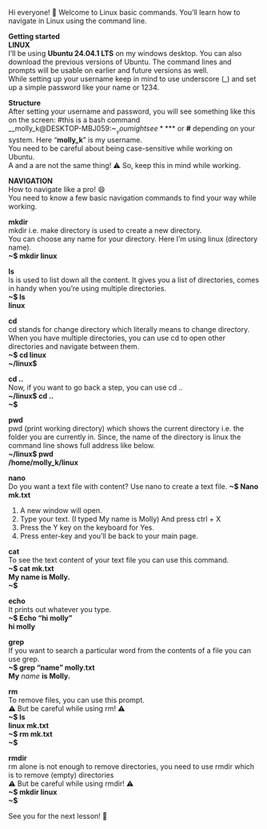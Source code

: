 Hi everyone! 👋
Welcome to Linux basic commands. You’ll learn how to navigate in Linux using the command line. 

**Getting started  
LINUX**   
I’ll be using **Ubuntu 24.04.1 LTS** on my windows desktop. You can also download the previous versions of Ubuntu. The command lines and prompts will be usable on earlier and future versions as well.  
While setting up your username keep in mind to use underscore (_) and set up a simple password like your name or 1234. 

**Structure**   
After setting your username and password, you will see something like this on the screen:
#this is a bash command   
__molly_k@DESKTOP-MBJ059:~$__    
You might see **$** or **#** depending on your system. Here “__molly_k__” is my username.   
You need to be careful about being case-sensitive while working on Ubuntu.   
A and a are not the same thing! ⚠️ So, keep this in mind while working. 

**NAVIGATION**  
How to navigate like a pro! 😄  
You need to know a few basic navigation commands to find your way while working. 

**mkdir**     
mkdir i.e. make directory is used to create a new directory.  
You can choose any name for your directory. Here I’m using linux (directory name).   
**~$ mkdir linux**

**ls**     
ls is used to list down all the content. It gives you a list of directories, comes in handy when you’re using multiple directories.  
**~$ ls**  
**linux**

**cd**     
cd stands for change directory which literally means to change directory. When you have multiple directories, you can use cd to open other directories and navigate between them.   
**~$ cd linux  
~/linux$** 

**cd ..**    
Now, if you want to go back a step, you can use cd ..   
**~/linux$ cd ..  
~$**

**pwd**    
pwd (print working directory) which shows the current directory i.e. the folder you are currently in. Since, the name of the directory is linux the command line shows full address like below.   
**~/linux$ pwd  
/home/molly_k/linux**

**nano**     
Do you want a text file with content? Use nano to create a text file. 
**~$ Nano mk.txt**
1. A new window will open.
2. Type your text. (I typed My name is Molly)  And press ctrl + X
3. Press the Y key on the keyboard for Yes.
4. Press enter-key and you’ll be back to your main page.

**cat**     
To see the text content of your text file you can use this command.  
**~$ cat mk.txt  
My name is Molly.  
~$** 

**echo**  
It prints out whatever you type.   
**~$ Echo “hi molly”   
hi molly** 


**grep**     
If you want to search a particular word from the contents of a file you can use grep.   
**~$ grep “name” molly.txt**   
**My** *name* **is Molly.** 

**rm**   
To remove files, you can use this prompt.   
⚠️ But be careful while using rm! ⚠️  
**~$ ls   
linux   mk.txt  
~$ rm mk.txt   
~$** 

**rmdir**   
rm alone is not enough to remove directories, you need to use rmdir which is to remove (empty) directories    
⚠️ But be careful while using rmdir! ⚠️   
**~$ mkdir linux  
~$** 



See you for the next lesson! 👋















